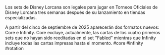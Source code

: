 Los sets de Disney Lorcana son legales para jugar en Torneos Oficiales de Disney Lorcana tres semanas después de su lanzamiento en tiendas especializadas.

A partir del cinco de septiembre de 2025 aparecerán dos formatos nuevos: Core e Infinity. Core excluye, actualmente, las cartas de los cuatro primeros sets que no hayan sido reeditadas en el set "Fabled" mientras que Infinity incluye todas las cartas impresas hasta el momento. 
#core #infinity #rotation
